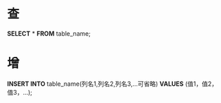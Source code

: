 # 查
**SELECT** * **FROM** table_name;
# 增
**INSERT INTO** table_name(列名1,列名2,列名3,...可省略)  **VALUES**  (值1，值2，值3，...);



